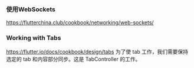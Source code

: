 ### 使用WebSockets
https://flutterchina.club/cookbook/networking/web-sockets/

### Working with Tabs
https://flutter.io/docs/cookbook/design/tabs
为了使 tab 工作，我们需要保持选定的 tab 和内容部分同步。这是 TabController 的工作。

### 

### 